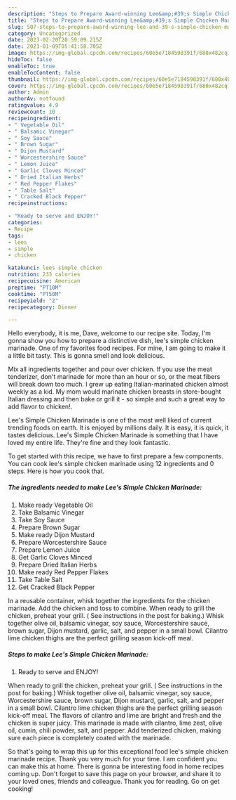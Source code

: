 ```yaml
---
description: "Steps to Prepare Award-winning Lee&amp;#39;s Simple Chicken Marinade"
title: "Steps to Prepare Award-winning Lee&amp;#39;s Simple Chicken Marinade"
slug: 507-steps-to-prepare-award-winning-lee-and-39-s-simple-chicken-marinade
category: Uncategorized
date: 2023-02-20T20:59:09.215Z
date: 2023-01-09T05:41:58.705Z
image: https://img-global.cpcdn.com/recipes/60e5e7184598391f/680x482cq70/lees-simple-chicken-marinade-recipe-main-photo.jpg
hideToc: false
enableToc: true
enableTocContent: false
thumbnail: https://img-global.cpcdn.com/recipes/60e5e7184598391f/680x482cq70/lees-simple-chicken-marinade-recipe-main-photo.jpg
cover: https://img-global.cpcdn.com/recipes/60e5e7184598391f/680x482cq70/lees-simple-chicken-marinade-recipe-main-photo.jpg
author: Admin
authorAv: notfound
ratingvalue: 4.9
reviewcount: 10
recipeingredient:
- " Vegetable Oil"
- " Balsamic Vinegar"
- " Soy Sauce"
- " Brown Sugar"
- " Dijon Mustard"
- " Worcestershire Sauce"
- " Lemon Juice"
- " Garlic Cloves Minced"
- " Dried Italian Herbs"
- " Red Pepper Flakes"
- " Table Salt"
- " Cracked Black Pepper"
recipeinstructions:

- "Ready to serve and ENJOY!"
categories:
- Recipe
tags:
- lees
- simple
- chicken

katakunci: lees simple chicken 
nutrition: 233 calories
recipecuisine: American
preptime: "PT10M"
cooktime: "PT50M"
recipeyield: "2"
recipecategory: Dinner

---
```



Hello everybody, it is me, Dave, welcome to our recipe site. Today, I'm gonna show you how to prepare a distinctive dish, lee&#39;s simple chicken marinade. One of my favorites food recipes. For mine, I am going to make it a little bit tasty. This is gonna smell and look delicious.

Mix all ingredients together and pour over chicken. If you use the meat tenderizer, don&#39;t marinade for more than an hour or so, or the meat fibers will break down too much. I grew up eating Italian-marinated chicken almost weekly as a kid. My mom would marinate chicken breasts in store-bought Italian dressing and then bake or grill it - so simple and such a great way to add flavor to chicken!.

Lee&#39;s Simple Chicken Marinade is one of the most well liked of current trending foods on earth. It is enjoyed by millions daily. It is easy, it is quick, it tastes delicious. Lee&#39;s Simple Chicken Marinade is something that I have loved my entire life. They're fine and they look fantastic.


To get started with this recipe, we have to first prepare a few components. You can cook lee&#39;s simple chicken marinade using 12 ingredients and 0 steps. Here is how you cook that.

<!--inarticleads1-->

##### The ingredients needed to make Lee&#39;s Simple Chicken Marinade:

1. Make ready  Vegetable Oil
1. Take  Balsamic Vinegar
1. Take  Soy Sauce
1. Prepare  Brown Sugar
1. Make ready  Dijon Mustard
1. Prepare  Worcestershire Sauce
1. Prepare  Lemon Juice
1. Get  Garlic Cloves Minced
1. Prepare  Dried Italian Herbs
1. Make ready  Red Pepper Flakes
1. Take  Table Salt
1. Get  Cracked Black Pepper


In a reusable container, whisk together the ingredients for the chicken marinade. Add the chicken and toss to combine. When ready to grill the chicken, preheat your grill. ( See instructions in the post for baking.) Whisk together olive oil, balsamic vinegar, soy sauce, Worcestershire sauce, brown sugar, Dijon mustard, garlic, salt, and pepper in a small bowl. Cilantro lime chicken thighs are the perfect grilling season kick-off meal. 

<!--inarticleads2-->

##### Steps to make Lee&#39;s Simple Chicken Marinade:


1. Ready to serve and ENJOY!

When ready to grill the chicken, preheat your grill. ( See instructions in the post for baking.) Whisk together olive oil, balsamic vinegar, soy sauce, Worcestershire sauce, brown sugar, Dijon mustard, garlic, salt, and pepper in a small bowl. Cilantro lime chicken thighs are the perfect grilling season kick-off meal. The flavors of cilantro and lime are bright and fresh and the chicken is super juicy. This marinade is made with cilantro, lime zest, olive oil, cumin, chili powder, salt, and pepper. Add tenderized chicken, making sure each piece is completely coated with the marinade. 

So that's going to wrap this up for this exceptional food lee&#39;s simple chicken marinade recipe. Thank you very much for your time. I am confident you can make this at home. There is gonna be interesting food in home recipes coming up. Don't forget to save this page on your browser, and share it to your loved ones, friends and colleague. Thank you for reading. Go on get cooking!

